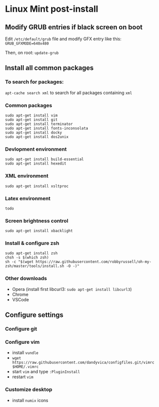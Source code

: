 # Linux Mint post-install

## Modify GRUB entries if black screen on boot

Edit ```/etc/default/grub``` file and modify GFX entry like this: ```GRUB_GFXMODE=640x480```

Then, on root: ```update-grub```

## Install all common packages

### To search for packages: 
```apt-cache search xml``` to search for all packages containing ```xml```

### Common packages
```
sudo apt-get install vim
sudo apt-get install git
sudo apt-get install terminator
sudo apt-get install fonts-inconsolata
sudo apt-get install docky
sudo apt-get install dos2unix 
```

### Devlopment environment
```
sudo apt-get install build-essential
sudo apt-get install hexedit
```

### XML environment
```
sudo apt-get install xsltproc
```

### Latex environment
```
todo
```

### Screen brightness control
```
sudo apt-get install xbacklight
```

### Install & configure zsh
```
sudo apt-get install zsh
chsh -s $(which zsh)
sh -c "$(wget https://raw.githubusercontent.com/robbyrussell/oh-my-zsh/master/tools/install.sh -O -)"
```


### Other downloads

- Opera (install first libcurl3: ```sudo apt-get install libcurl3```)
- Chrome
- VSCode

## Configure settings
### Configure git

### Configure vim
- install ```vundle```
- ```wget https://raw.githubusercontent.com/dandyvica/configfiles.git/vimrc $HOME/.vimrc```
- start ```vim``` and type ```:PluginInstall```
- restart ```vim```

### Customize desktop

- install ```numix``` icons
